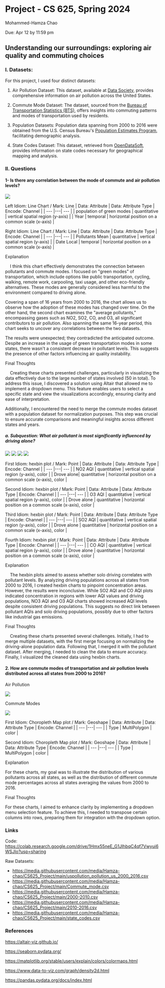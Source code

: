 # Project - CS 625, Spring 2024

   Mohammed-Hamza Chao
   
Due: Apr 12 by 11:59 pm

## Understanding our surroundings: exploring air quality and commuting choices

### I. Datasets: 
For this project, I used four distinct datasets:

1. Air Pollution Dataset: This dataset, available at [Data Society](https://data.world/data-society/us-air-pollution-data), provides comprehensive information on air pollution across the United States.

2. Commute Mode Dataset: The dataset, sourced from the [Bureau of Transportation Statistics (BTS)](https://www.bts.gov/browse-statistical-products-and-data/state-transportation-statistics/commute-mode), offers insights into commuting patterns and modes of transportation used by residents.

3. Population Datasets: Population data spanning from 2000 to 2016 were obtained from the U.S. Census Bureau's [Population Estimates Program](https://www2.census.gov/programs-surveys/popest/datasets/), facilitating demographic analysis.

4. State Codes Dataset: This dataset, retrieved from [OpenDataSoft](https://public.opendatasoft.com/explore/dataset/georef-united-states-of-america-state/export/?flg=en-us&disjunctive.ste_code&disjunctive.ste_name&sort=year), provides information on state codes necessary for geographical mapping and analysis.

### II. Questions
 #### 1- Is there any correlation between the mode of commute and air pollution levels?
![](https://i.ibb.co/KVxXKtP/air-ezgif-com-video-to-gif-converter-4.gif)


Left Idiom: Line Chart / Mark: Line
| Data: Attribute | Data: Attribute Type  | Encode: Channel | 
| --- |---| --- |
| population of green modes | quantitative | vertical spatial region (y-axis) |
| Year | temporal | horizontal position on a common scale (x-axis) |

Right Idiom: Line Chart / Mark: Line
| Data: Attribute | Data: Attribute Type  | Encode: Channel | 
| --- |---| --- |
| Pollutants Mean | quantitative | vertical spatial region (y-axis) |
| Date Local | temporal | horizontal position on a common scale (x-axis) |

Explanation

&nbsp;&nbsp;&nbsp;&nbsp;I think this chart effectively demonstrates the connection between pollutants and commute modes. I focused on "green modes" of transportation, which include options like public transportation, cycling, walking, remote work, carpooling, taxi usage, and other eco-friendly alternatives. These modes are generally considered less harmful to the environment compared to driving alone.

Covering a span of 16 years from 2000 to 2016, the chart allows us to observe how the adoption of these modes has changed over time. On the other hand, the second chart examines the "average pollutants," encompassing gases such as NO2, SO2, CO, and O3, all significant contributors to air pollution. Also spanning the same 16-year period, this chart seeks to uncover any correlations between the two datasets.

The results were unexpected; they contradicted the anticipated outcome. Despite an increase in the usage of green transportation modes in some states, there wasn't a consistent decrease in pollutant levels. This suggests the presence of other factors influencing air quality instability.

Final Thoughts

&nbsp;&nbsp;&nbsp;&nbsp;Creating these charts presented challenges, particularly in visualizing the data effectively due to the large number of states involved (50 in total). To address this issue, I discovered a solution using Altair that allowed me to implement a dropdown menu. This feature enables users to select a specific state and view the visualizations accordingly, ensuring clarity and ease of interpretation.

Additionally, I encountered the need to merge the commute modes dataset with a population dataset for normalization purposes. This step was crucial to ensure accurate comparisons and meaningful insights across different states and years.

##### a. Subquestion: What air pollutant is most significantly influenced by driving alone?

![](https://i.ibb.co/SPrM4C6/charts3.png=20x20)
![](https://i.ibb.co/pQXH8jy/chart2.png=20x20)
![](https://i.ibb.co/BBCLQ83/charts1.png=20x20)
![](https://i.ibb.co/y0mBz6t/charts.png=20x20)

First Idiom: hexbin plot  / Mark: Point
| Data: Attribute | Data: Attribute Type  | Encode: Channel | 
| --- |---| --- |
| NO2 AQI | quantitative | vertical spatial region (y-axis), color |
| Drove alone| quantitative | horizontal position on a common scale (x-axis), color |

Second Idiom: hexbin plot  / Mark: Point
| Data: Attribute | Data: Attribute Type  | Encode: Channel | 
| --- |---| --- |
| O3 AQI | quantitative | vertical spatial region (y-axis), color |
| Drove alone | quantitative | horizontal position on a common scale (x-axis), color |

Third Idiom: hexbin plot  / Mark: Point
| Data: Attribute | Data: Attribute Type  | Encode: Channel | 
| --- |---| --- |
| SO2 AQI | quantitative | vertical spatial region (y-axis), color |
| Drove alone | quantitative | horizontal position on a common scale (x-axis), color |

Fourth Idiom: hexbin plot  / Mark: Point
| Data: Attribute | Data: Attribute Type  | Encode: Channel | 
| --- |---| --- |
| CO AQI | quantitative | vertical spatial region (y-axis), color |
| Drove alone | quantitative | horizontal position on a common scale (x-axis), color |

Explanation

&nbsp;&nbsp;&nbsp;&nbsp;The hexbin plots aimed to assess whether solo driving correlates with pollutant levels. By analyzing driving populations across all states from 2000 to 2016, I created hexbin charts to pinpoint concentration areas. However, the results were inconclusive. While SO2 AQI and CO AQI plots indicated concentration in regions with lower AQI values and driving populations, NO3 AQI and O3 AQI charts showed increased AQI levels despite consistent driving populations. This suggests no direct link between pollutant AQIs and solo driving populations, possibly due to other factors like industrial gas emissions.

Final Thoughts

&nbsp;&nbsp;&nbsp;&nbsp;Creating these charts presented several challenges. Initially, I had to merge multiple datasets, with the first merge focusing on normalizing the driving-alone population data. Following that, I merged it with the pollutant dataset. After merging, I needed to clean the data to ensure accuracy. Finally, I visualized the cleaned data using hexbin charts.

####  2. How are commute modes of transportation and air pollution levels distributed across all states from 2000 to 2016?

Air Pollution

![](https://i.ibb.co/hMb2tvB/air-ezgif-com-video-to-gif-converter.gif)



Commute Modes

![](https://i.ibb.co/dmRZf8s/commute-ezgif-com-video-to-gif-converter.gif)



First Idiom: Choropleth Map plot  / Mark: Geoshape
| Data: Attribute | Data: Attribute Type  | Encode: Channel | 
| --- |---| --- |
| Type | MultiPolygon | color |

Second Idiom: Choropleth Map plot  / Mark: Geoshape
| Data: Attribute | Data: Attribute Type  | Encode: Channel | 
| --- |---| --- |
| Type | MultiPolygon | color |

Explanation

For these charts, my goal was to illustrate the distribution of various pollutants across all states, as well as the distribution of different commute mode percentages across all states averaging the values from 2000 to 2016.

Final Thoughts

For these charts, I aimed to enhance clarity by implementing a dropdown menu selection feature. To achieve this, I needed to transpose certain columns into rows, preparing them for integration with the dropdown option.

### Links

Code: https://colab.research.google.com/drive/1Hmx55neE_G1JlhbqC4qf7Vwyui6WSJIo?usp=sharing

Raw Datasets:
* https://media.githubusercontent.com/media/Hamza-chao/CS625_Project/main/uspollution_pollution_us_2000_2016.csv
* https://media.githubusercontent.com/media/Hamza-chao/CS625_Project/main/Commute_mode.csv
* https://media.githubusercontent.com/media/Hamza-chao/CS625_Project/main/2000-2010.csv
* https://media.githubusercontent.com/media/Hamza-chao/CS625_Project/main/2010-2016.csv
* https://media.githubusercontent.com/media/Hamza-chao/CS625_Project/main/state_codes.csv


### References

https://altair-viz.github.io/

https://seaborn.pydata.org/

https://matplotlib.org/stable/users/explain/colors/colormaps.html

https://www.data-to-viz.com/graph/density2d.html

https://pandas.pydata.org/docs/index.html
